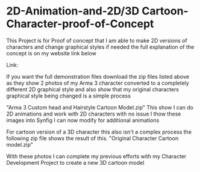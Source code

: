 # 2D-Animation-and-2D/3D Cartoon-Character-proof-of-Concept
This Project is for Proof of concept that I am able to make 2D versions of characters and change graphical styles if needed the full explanation of the concept is on my website link below 

Link: 


If you want the full demonstration files download the zip files listed above as they show 2 photos of my Arma 3 character converted to a completely different 2D graphical style and also show that my original characters graphical style being changed is a simple process

"Arma 3 Custom head and Hairstyle Cartoon Model.zip" This show I can do 2D animations and work with 2D characters with no issue I thow these images into Synfig I can now modify for additional animations

For cartoon version of a 3D character this also isn't a complex process the following zip file shows the result of this.
"Original Character Cartoon model.zip" 

With these photos I can complete my previous efforts with my Character Development Project to create a new 3D cartoon model
